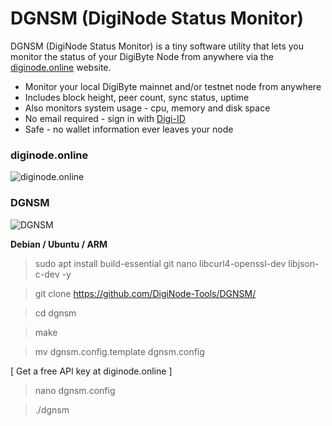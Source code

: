 # DGNSM (DigiNode Status Monitor) 

DGNSM (DigiNode Status Monitor) is a tiny software utility that lets you monitor the status of your DigiByte Node from anywhere via the [diginode.online](https://diginode.online) website.

- Monitor your local DigiByte mainnet and/or testnet node from anywhere
- Includes block height, peer count, sync status, uptime
- Also monitors system usage - cpu, memory and disk space
- No email required - sign in with [Digi-ID](https://www.digi-id.io/)
- Safe - no wallet information ever leaves your node

### diginode.online
![diginode.online](https://github.com/Jongjan88/DNSU/assets/125610144/c94a44fb-86ef-49e3-a24c-72c706fa655c)

### DGNSM
![DGNSM](https://github.com/Jongjan88/DNSU/assets/125610144/c7b68bd0-bb6c-43c4-badd-62de66b6a330)


<b>Debian / Ubuntu / ARM</b>

> sudo apt install build-essential git nano libcurl4-openssl-dev libjson-c-dev -y

> git clone https://github.com/DigiNode-Tools/DGNSM/

> cd dgnsm

> make

> mv dgnsm.config.template dgnsm.config

[ Get a free API key at diginode.online ]

> nano dgnsm.config
 
> ./dgnsm
